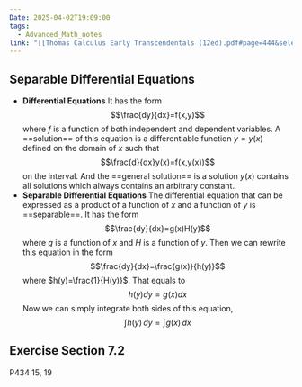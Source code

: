 ```yaml
---
Date: 2025-04-02T19:09:00
tags:
  - Advanced_Math_notes
link: "[[Thomas Calculus Early Transcendentals (12ed).pdf#page=444&selection=773,0,773,55|The link of chapter 7.2, Advanced Math]]"
---
```

## **Separable Differential Equations**

- **Differential Equations**
	It has the form $$\frac{dy}{dx}=f(x,y)$$
	where $f$ is a function of both independent and dependent variables. 
	A ==solution== of this equation is a differentiable function $y=y(x)$ defined on the domain of $x$ such that $$\frac{d}{dx}y(x)=f(x,y(x))$$ on the interval. And the ==general solution== is a solution $y(x)$ contains all solutions which always contains an arbitrary constant.
- **Separable Differential Equations**
	The differential equation that can be expressed as a product of a function of $x$ and a function of $y$ is ==separable==. It has the form $$\frac{dy}{dx}=g(x)H(y)$$where $g$ is a function of $x$ and $H$ is a function of $y$. Then we can rewrite this equation in the form $$\frac{dy}{dx}=\frac{g(x)}{h(y)}$$where $h(y)=\frac{1}{H(y)}$. That equals to $$h(y)dy=g(x)dx$$ Now we can simply integrate both sides of this equation, $$\int h(y) \, dy=\int g(x) \, dx  $$

## **Exercise Section 7.2**

P434 15, 19